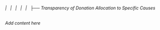 ###### |   |   |   |   |   ├── Transparency of Donation Allocation to Specific Causes

*Add content here*